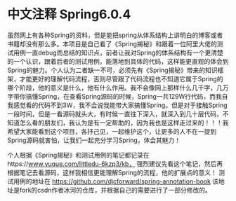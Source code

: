 # 中文注释 Spring6.0.4
虽然网上有各种Spring的资料，但是能把spring从体系结构上讲明白的博客或者书籍却没有那么多。本项目是自己看了《Spring揭秘》和跟着一位阿里大佬的测试用例一直debug而总结的知识点，前者让我对Spring的体系结构有一个更清楚的一个认识，跟着后者的测试用例，能落地到具体的代码，这样能更直观的体会到Spring的魅力。个人认为二者缺一不可，必须先有《Spring揭秘》带来的知识框架，才能更好的理解代码流程，否则尽管跟了代码流程也不知道它属于Spring的哪个阶段，他的意义是什么，他有什么作用。我不会像网上那样什么几千字，几万字带你搞懂Spring，在查看Spring源码的时候，Spring一共129W行代码，而我自我感觉看的代码不到3W，我不会说我能带大家搞懂Spring。但是对于接触Spring一段时间，但是一看源码就头大，有时候一直往下深入，就深入到几十层代码，不知道怎么看的朋友们，我认为是有一定帮助的，因为我也是这样走过来的！！！我希望大家能看到这个项目，各抒己见，一起维护这个，让更多的人不在一提到Spring源码就害怕，让我们一起充分学习Spring，体会其魅力！

个人根据《Spring揭秘》和测试用例的笔记都记录在https://www.yuque.com/littledu-6kzp3/kb，
强烈建议先看这个笔记，然后再根据笔记去看源码，这样我相信更能理解Spring的流程，他的扩展点的意义！
测试用例的地址在 https://github.com/djcforward/spring-annotation-book 该地址是fork的csdn作者冰河的仓库，并根据自己的需要进行了一部分修改的。

